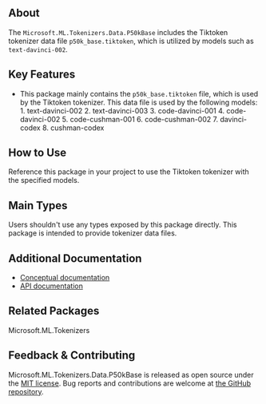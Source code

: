 ## About

The `Microsoft.ML.Tokenizers.Data.P50kBase` includes the Tiktoken tokenizer data file `p50k_base.tiktoken`, which is utilized by models such as `text-davinci-002`.

## Key Features

* This package mainly contains the `p50k_base.tiktoken` file, which is used by the Tiktoken tokenizer. This data file is used by the following models:
      1. text-davinci-002
      2. text-davinci-003
      3. code-davinci-001
      4. code-davinci-002
      5. code-cushman-001
      6. code-cushman-002
      7. davinci-codex
      8. cushman-codex

## How to Use

Reference this package in your project to use the Tiktoken tokenizer with the specified models.

## Main Types

Users shouldn't use any types exposed by this package directly. This package is intended to provide tokenizer data files.

## Additional Documentation

* [Conceptual documentation](TODO)
* [API documentation](https://learn.microsoft.com/en-us/dotnet/api/microsoft.ml.tokenizers)

## Related Packages

<!-- The related packages associated with this package -->
Microsoft.ML.Tokenizers

## Feedback & Contributing

Microsoft.ML.Tokenizers.Data.P50kBase is released as open source under the [MIT license](https://licenses.nuget.org/MIT). Bug reports and contributions are welcome at [the GitHub repository](https://github.com/dotnet/machinelearning).

